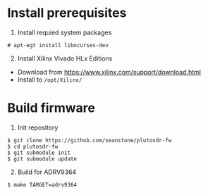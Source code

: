 # Install prerequisites

1. Install requied system packages

  ```console
  # apt-egt install libncurses-dev
  ```
  
2. Install Xilinx Vivado HLx Editions

  * Download from https://www.xilinx.com/support/download.html
  * Install to `/opt/Xilinx/`

# Build firmware

1. Init repository
  ```console
  $ git clone https://github.com/seanstone/plutosdr-fw
  $ cd plutosdr-fw
  $ git submodule init
  $ git submodule update
  ```

2. Build for ADRV9364
  ```
  $ make TARGET=adrv9364
  ```
